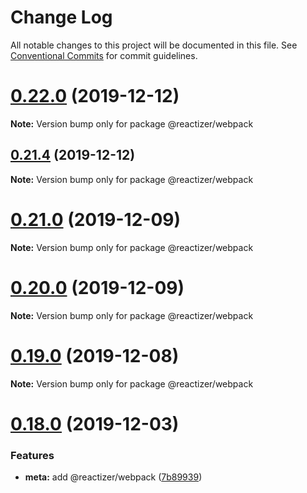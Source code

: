 # Change Log

All notable changes to this project will be documented in this file.
See [Conventional Commits](https://conventionalcommits.org) for commit guidelines.

# [0.22.0](https://github.com/oreqizer/reactizer/compare/v0.21.4...v0.22.0) (2019-12-12)

**Note:** Version bump only for package @reactizer/webpack





## [0.21.4](https://github.com/oreqizer/reactizer/compare/v0.21.3...v0.21.4) (2019-12-12)

**Note:** Version bump only for package @reactizer/webpack





# [0.21.0](https://github.com/oreqizer/reactizer/compare/v0.20.0...v0.21.0) (2019-12-09)

**Note:** Version bump only for package @reactizer/webpack





# [0.20.0](https://github.com/oreqizer/reactizer/compare/v0.19.2...v0.20.0) (2019-12-09)

**Note:** Version bump only for package @reactizer/webpack





# [0.19.0](https://github.com/oreqizer/reactizer/compare/v0.18.1...v0.19.0) (2019-12-08)

**Note:** Version bump only for package @reactizer/webpack





# [0.18.0](https://github.com/oreqizer/reactizer/compare/v0.17.0...v0.18.0) (2019-12-03)


### Features

* **meta:** add @reactizer/webpack ([7b89939](https://github.com/oreqizer/reactizer/commit/7b8993946072496a4ea437470571aa65eebc5126))
